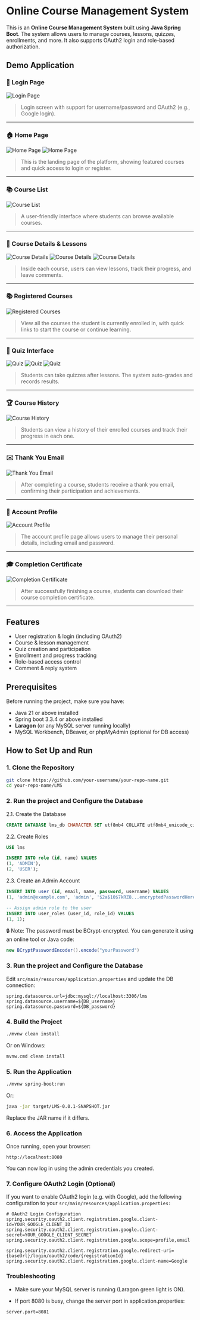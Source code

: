 # Online Course Management System

This is an **Online Course Management System** built using **Java Spring Boot**. The system allows users to manage courses, lessons, quizzes, enrollments, and more. It also supports OAuth2 login and role-based authorization.

## Demo Application

### 🔐 Login Page

![Login Page](screenshot/loginpage.jpg)
> Login screen with support for username/password and OAuth2 (e.g., Google login).

---

### 🏠 Home Page

![Home Page](screenshot/homepage_1.jpg)
![Home Page](screenshot/homepage_2.jpg)
> This is the landing page of the platform, showing featured courses and quick access to login or register.

---

### 📚 Course List

![Course List](screenshot/courselist.jpg)
> A user-friendly interface where students can browse available courses.

---

### 📘 Course Details & Lessons

![Course Details](screenshot/coursedetail_1.jpg)
![Course Details](screenshot/coursedetail_2.jpg)
![Course Details](screenshot/lessonlist.jpg)
> Inside each course, users can view lessons, track their progress, and leave comments.

---

### 📚 Registered Courses

![Registered Courses](screenshot/enrollmentlist.jpg)
> View all the courses the student is currently enrolled in, with quick links to start the course or continue learning.

---

### 📝 Quiz Interface

![Quiz](screenshot/quizlist.jpg)
![Quiz](screenshot/quiztest.jpg)
![Quiz](screenshot/quizresult.jpg)
> Students can take quizzes after lessons. The system auto-grades and records results.

---

### 🏆 Course History

![Course History](screenshot/history.jpg)
> Students can view a history of their enrolled courses and track their progress in each one.

---

### ✉️ Thank You Email

![Thank You Email](screenshot/emailnotice.jpg)
> After completing a course, students receive a thank you email, confirming their participation and achievements.

---

### 👤 Account Profile

![Account Profile](screenshot/profile.jpg)
> The account profile page allows users to manage their personal details, including email and password.

---

### 🎓 Completion Certificate

![Completion Certificate](screenshot/cetificate.jpg)
> After successfully finishing a course, students can download their course completion certificate.

---


## Features

- User registration & login (including OAuth2)
- Course & lesson management
- Quiz creation and participation
- Enrollment and progress tracking
- Role-based access control
- Comment & reply system

## Prerequisites

Before running the project, make sure you have:

- Java 21 or above installed
- Spring boot 3.3.4 or above installed
- **Laragon** (or any MySQL server running locally)
- MySQL Workbench, DBeaver, or phpMyAdmin (optional for DB access)

## How to Set Up and Run

### 1. Clone the Repository

```bash
git clone https://github.com/your-username/your-repo-name.git
cd your-repo-name/LMS
```
### 2. Run the project and Configure the Database

2.1. Create the Database

```sql
CREATE DATABASE lms_db CHARACTER SET utf8mb4 COLLATE utf8mb4_unicode_ci;
```

2.2. Create Roles

```sql
USE lms

INSERT INTO role (id, name) VALUES
(1, 'ADMIN'),
(2, 'USER');
```

2.3. Create an Admin Account

```sql
INSERT INTO user (id, email, name, password, username) VALUES
(1, 'admin@example.com', 'admin', '$2a$10$7kRZ8...encryptedPasswordHere...', 'admin01');

-- Assign admin role to the user
INSERT INTO user_roles (user_id, role_id) VALUES
(1, 1);
```

🔒 Note: The password must be BCrypt-encrypted. You can generate it using an online tool or Java code:

```java
new BCryptPasswordEncoder().encode("yourPassword")
```

### 3. Run the project and Configure the Database
Edit ```src/main/resources/application.properties``` and update the DB connection:

```properties
spring.datasource.url=jdbc:mysql://localhost:3306/lms
spring.datasource.username=${DB_username}
spring.datasource.password=${DB_password}
```

### 4. Build the Project

```bash
./mvnw clean install
```

Or on Windows:

```cmd
mvnw.cmd clean install
```

### 5. Run the Application

```bash
./mvnw spring-boot:run
```

Or:

```bash
java -jar target/LMS-0.0.1-SNAPSHOT.jar
```

Replace the JAR name if it differs.

### 6. Access the Application

Once running, open your browser:

```arduino
http://localhost:8080
```

You can now log in using the admin credentials you created.

### 7. Configure OAuth2 Login (Optional)

If you want to enable OAuth2 login (e.g. with Google), add the following configuration to your ```src/main/resources/application.properties:```

```properties
# OAuth2 Login Configuration
spring.security.oauth2.client.registration.google.client-id=YOUR_GOOGLE_CLIENT_ID
spring.security.oauth2.client.registration.google.client-secret=YOUR_GOOGLE_CLIENT_SECRET
spring.security.oauth2.client.registration.google.scope=profile,email

spring.security.oauth2.client.registration.google.redirect-uri={baseUrl}/login/oauth2/code/{registrationId}
spring.security.oauth2.client.registration.google.client-name=Google
```

### Troubleshooting

- Make sure your MySQL server is running (Laragon green light is ON).

- If port 8080 is busy, change the server port in application.properties:

```properties
server.port=8081
```
